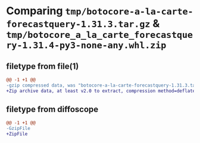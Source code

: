 # Comparing `tmp/botocore-a-la-carte-forecastquery-1.31.3.tar.gz` & `tmp/botocore_a_la_carte_forecastquery-1.31.4-py3-none-any.whl.zip`

## filetype from file(1)

```diff
@@ -1 +1 @@
-gzip compressed data, was "botocore-a-la-carte-forecastquery-1.31.3.tar", last modified: Fri Jul 14 01:46:18 2023, max compression
+Zip archive data, at least v2.0 to extract, compression method=deflate
```

## filetype from diffoscope

```diff
@@ -1 +1 @@
-GzipFile
+ZipFile
```

